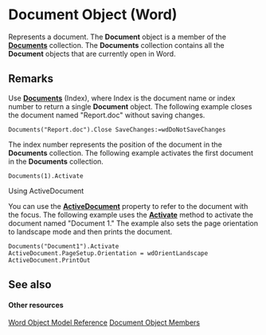 
# Document Object (Word)

Represents a document. The  **Document** object is a member of the **[Documents](fc4ac973-19c1-703a-5538-f4426b8b7564.md)** collection. The **Documents** collection contains all the **Document** objects that are currently open in Word.


## Remarks

Use  **[Documents](7e477cb3-ae65-685a-0083-1826efe86703.md)** (Index), where Index is the document name or index number to return a single **Document** object. The following example closes the document named "Report.doc" without saving changes.


```
Documents("Report.doc").Close SaveChanges:=wdDoNotSaveChanges
```

The index number represents the position of the document in the  **Documents** collection. The following example activates the first document in the **Documents** collection.




```
Documents(1).Activate
```

Using ActiveDocument

You can use the  **[ActiveDocument](c20a7c9f-f8a4-7913-f53f-10baa6807def.md)** property to refer to the document with the focus. The following example uses the **[Activate](83cc5935-020b-470a-f7aa-7fea057ec08b.md)** method to activate the document named "Document 1." The example also sets the page orientation to landscape mode and then prints the document.




```
Documents("Document1").Activate 
ActiveDocument.PageSetup.Orientation = wdOrientLandscape 
ActiveDocument.PrintOut
```


## See also


#### Other resources


[Word Object Model Reference](http://msdn.microsoft.com/library/be452561-b436-bb9b-6f94-3faa9a74a6fd%28Office.15%29.aspx)
[Document Object Members](fc9ab457-0888-f917-3d52-387168ac23b9.md)
